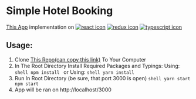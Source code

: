 # Simple Hotel Booking
[This App](https://github.com/Stradler/stazhirovkaViron/tree/master/3.hotelrooms) implementation on [![react icon](https://www.qualium-systems.com/wp-content/uploads/2015/07/icon-reactjs.svg)](https://reactjs.org/) [![redux icon](https://blobscdn.gitbook.com/v0/b/gitbook-28427.appspot.com/o/spaces%2F-L5K1I1WsuQMZ8ecEuWg%2Favatar.png)](https://redux.js.org/) [![typescript icon](http://www.typescriptlang.org/assets/images/icons/apple-touch-icon-180x180.png)](http://www.typescriptlang.org/)

## Usage:
1. Clone [This Repo(can copy this link)](https://github.com/Stradler/hotelReact.git) To Your Computer
2. In The Root Directory Install Required Packages and Typings:
  Using: 
          ```shell
          npm install
          ``` or
  Using:
          ```shell
          yarn install
          ```
3. Run In Root Directory (be sure, that port 3000 is open)
          ```shell
          yarn start
          npm start
          ```
4. App will be ran on http://localhost/3000
